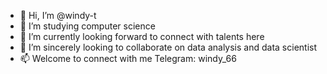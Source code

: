 - 👋 Hi, I’m @windy-t
- 👀 I’m studying computer science
- 🌱 I’m currently looking forward to connect with talents here
- 💞️ I’m sincerely looking to collaborate on data analysis and data scientist
- 📫 Welcome to connect with me Telegram: windy_66

<!---
windy-t/windy-t is a ✨ special ✨ repository because its `README.md` (this file) appears on your GitHub profile.
You can click the Preview link to take a look at your changes.
--->

